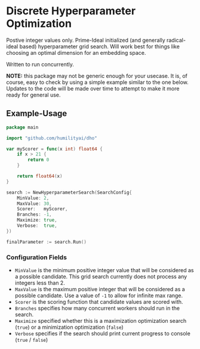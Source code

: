 # Discrete Hyperparameter Optimization

Postive integer values only. Prime-Ideal initialized (and generally radical-ideal based) hyperparameter grid search. Will work best for things like choosing an optimal dimension for an embedding space.

Written to run concurrently.

**NOTE:** this package may not be generic enough for your usecase. It is, of course, easy to check by using a simple example similar to the one below. Updates to the code will be made over time to attempt to make it more ready for general use.

## Example-Usage

```go
package main 

import "github.com/humilityai/dho"

var myScorer = func(x int) float64 {
    if x > 21 {
        return 0
    }

    return float64(x)
}

search := NewHyperparameterSearch(SearchConfig{
    MinValue: 2,
    MaxValue: 30,
    Scorer:   myScorer,
    Branches: -1,
    Maximize: true,
    Verbose:  true,
})

finalParameter := search.Run()
```

### Configuration Fields

- `MinValue` is the minimum positive integer value that will be considered as a possible candidate. This grid search currently does not process any integers less than 2.
- `MaxValue` is the maximum positive integer that will be considered as a possible candidate. Use a value of `-1` to allow for infinite max range.
- `Scorer` is the scoring function that candidate values are scored with.
- `Branches` specifies how many concurrent workers should run in the search.
- `Maximize` specified whether this is a maximization optimization search (`true`) or a minimization optimization (`false`)
- `Verbose` specifies if the search should print current progress to console (`true` / `false`)
